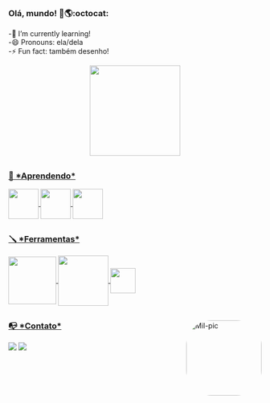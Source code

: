 ### Olá, mundo! 👋🌎:octocat:

<!--
**milasvi/milasvi** is a ✨ _special_ ✨ repository because its `README.md` (this file) appears on your GitHub profile.

Here are some ideas to get you started:

- 🔭 I’m currently working on ...
- 🌱 I’m currently learning ...
- 👯 I’m looking to collaborate on ...
- 🤔 I’m looking for help with ...
- 💬 Ask me about ...
- 📫 How to reach me: ...
- 😄 Pronouns: ...
- ⚡ Fun fact: ...
--> 
-🌱 I’m currently learning!   </br>
-😄 Pronouns: ela/dela   </br>
-⚡ Fun fact: também desenho!   </br>


<div align="center">
  <a href="https://github.com/milasvi">
  <img height="180em" src="https://github-readme-stats.vercel.app/api?username=milasvi&show_icons=true&theme=tokyonight&include_all_commits=true&count_private=true"/>
</div>


  
  ##
  
<div>

  <h3>🌱 *Aprendendo* </h3>
<img align="center" height="60em" src="https://cdn.jsdelivr.net/gh/devicons/devicon/icons/python/python-plain-wordmark.svg" />
<img align = "center" height= "60em"src="https://cdn.jsdelivr.net/gh/devicons/devicon/icons/html5/html5-plain-wordmark.svg" />
<img align ="center" height="60em" src="https://cdn.jsdelivr.net/gh/devicons/devicon/icons/css3/css3-plain-wordmark.svg" />


  
  ##
  
  <h3>🪛 *Ferramentas* </h3>
<img align="center" height="95em" src="https://cdn.jsdelivr.net/gh/devicons/devicon/icons/pycharm/pycharm-original-wordmark.svg" />
<img align="center" height="100em" src="https://cdn.jsdelivr.net/gh/devicons/devicon/icons/visualstudio/visualstudio-plain-wordmark.svg"/>
<img align ="center" height="50em" src="https://cdn.jsdelivr.net/gh/devicons/devicon/icons/git/git-plain-wordmark.svg" />
          
          
          
          
    
<div>          

  <img align="right" alt="Mil-pic" height="150" style="border-radius:50px;" src="https://media.discordapp.net/attachments/862446385922965514/973592808197849198/Design_sem_nome.gif?width=551&height=551">
</div>
         
  
## 
  
<div>
  
  <h3> 📭 *Contato* </h3>
  <a target="_blank" href = "mailto:mlnswiatek@gmail.com"><img src="https://img.shields.io/badge/-Gmail-%23333?style=for-the-badge&logo=gmail&logoColor=white" ></a>
  <a target="_blank" href="https://www.linkedin.com/in/milena-s-a62078201" ><img src="https://img.shields.io/badge/-LinkedIn-%230077B5?style=for-the-badge&logo=linkedin&logoColor=white" target="_blank"></a> 

  
<div>
